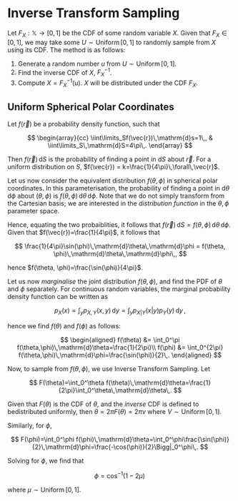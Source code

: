 # Inverse Transform Sampling

Let $F_X:\mathbb{X}\rightarrow[0,1]$ be the CDF of some random variable $X$. Given that $F_X\in[0,1]$, we may take some $U\sim \operatorname{Uniform}[0, 1]$ to randomly sample from $X$ using its CDF. The method is as follows:

1. Generate a random number $u$ from $U\sim\operatorname{Uniform}[0, 1]$.
1. Find the inverse CDF of $X$, $F_X^{-1}$.
1. Compute $X=F_X^{-1}(u)$. $X$ will be distributed under the CDF $F_X$.

## Uniform Spherical Polar Coordinates

Let $f(\vec{r})$ be a probability density function, such that

$$
\begin{array}{cc}
\iint\limits_Sf(\vec{r})\,\mathrm{d}s=1\,, & \iint\limits_S\,\mathrm{d}S=4\pi\,.
\end{array}
$$

Then $f(\vec{r})\,\mathrm{d}S$ is the probability of finding a point in $\mathrm{d}S$ about $\vec{r}$. For a uniform distribution on $S$, $f(\vec{r}) = k=\frac{1}{4\pi}\,\forall\,\vec{r}$.

Let us now consider the equivalent distribution $f(\theta,\phi)$ in spherical polar coordinates. In this parameterisation, the probability of finding a point in $\mathrm{d}\theta\,\mathrm{d}\phi$ about $(\theta, \phi)$ is $f(\theta,\phi)\,\mathrm{d}\theta\,\mathrm{d}\phi$. Note that we do not simply transform from the Cartesian basis; we are interested in the _distribution function_ in the $\theta,\,\phi$ parameter space.

Hence, equating the two probaiblities, it follows that $f(\vec{r})\,\mathrm{d}S = f(\theta, \phi)\,\mathrm{d}\theta\,\mathrm{d}\phi$. Given that $f(\vec{r})=\frac{1}{4\pi}$, it follows that

$$
\frac{1}{4\pi}\sin(\phi)\,\mathrm{d}\theta\,\mathrm{d}\phi = f(\theta, \phi)\,\mathrm{d}\theta\,\mathrm{d}\phi\,,
$$

hence $f(\theta, \phi)=\frac{\sin(\phi)}{4\pi}$.

Let us now _marginalise_ the joint distribution $f(\theta,\phi)$, and find the PDF of $\theta$ and $\phi$ separately. For continuous random variables, the marginal probability density function can be written as

$$
    p_X(x) = \int_y p_{X,Y}(x,y)\,\mathrm{d}y = \int_y p_{X|Y}(x|y)p_Y(y)\,\mathrm{d}y\,,
$$

hence we find $f(\theta)$ and $f(\phi)$ as follows:

$$
\begin{aligned}
f(\theta) &= \int_0^\pi f(\theta,\phi)\,\mathrm{d}\theta=\frac{1}{2\pi}\\
f(\phi) &= \int_0^{2\pi} f(\theta,\phi)\,\mathrm{d}\phi=\frac{\sin(\phi)}{2}\,.
\end{aligned}
$$

Now, to sample from $f(\theta, \phi)$, we use Inverse Transform Sampling. Let

$$
    F(\theta)=\int_0^\theta f(\theta)\,\mathrm{d}\theta=\frac{1}{2\pi}\int_0^\theta\,\mathrm{d}\theta\,.
$$

Given that $F(\theta)$ is the CDF of $\theta$, and the _inverse_ CDF is defined to bedistributed uniformly, then $\theta=2\pi F(\theta)=2\pi v$ where $V\sim\operatorname{Uniform}[0, 1]$.

Similarly, for $\phi$,

$$
 F(\phi)=\int_0^\phi f(\phi)\,\mathrm{d}\theta=\int_0^\phi\frac{\sin(\phi)}{2}\,\mathrm{d}\phi=\frac{-\cos(\phi)}{2}\Bigg|_0^\phi\,.
$$

Solving for $\phi$, we find that

$$
\phi=\cos^{-1}(1-2\mu)\,
$$

where $\mu\sim\operatorname{Uniform}[0, 1]$.
